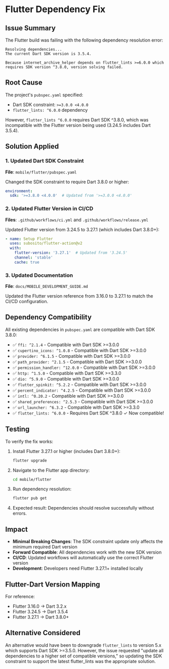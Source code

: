 # Flutter Dependency Fix

## Issue Summary

The Flutter build was failing with the following dependency resolution error:

```
Resolving dependencies...
The current Dart SDK version is 3.5.4.

Because internet_archive_helper depends on flutter_lints >=6.0.0 which requires SDK version ^3.8.0, version solving failed.
```

## Root Cause

The project's `pubspec.yaml` specified:
- Dart SDK constraint: `>=3.0.0 <4.0.0`
- `flutter_lints: ^6.0.0` dependency

However, `flutter_lints ^6.0.0` requires Dart SDK ^3.8.0, which was incompatible with the Flutter version being used (3.24.5 includes Dart 3.5.4).

## Solution Applied

### 1. Updated Dart SDK Constraint

**File**: `mobile/flutter/pubspec.yaml`

Changed the SDK constraint to require Dart 3.8.0 or higher:

```yaml
environment:
  sdk: '>=3.8.0 <4.0.0'  # Updated from '>=3.0.0 <4.0.0'
```

### 2. Updated Flutter Version in CI/CD

**Files**: `.github/workflows/ci.yml` and `.github/workflows/release.yml`

Updated Flutter version from 3.24.5 to 3.27.1 (which includes Dart 3.8.0+):

```yaml
- name: Setup Flutter
  uses: subosito/flutter-action@v2
  with:
    flutter-version: '3.27.1'  # Updated from '3.24.5'
    channel: 'stable'
    cache: true
```

### 3. Updated Documentation

**File**: `docs/MOBILE_DEVELOPMENT_GUIDE.md`

Updated the Flutter version reference from 3.16.0 to 3.27.1 to match the CI/CD configuration.

## Dependency Compatibility

All existing dependencies in `pubspec.yaml` are compatible with Dart SDK 3.8.0:

- ✅ `ffi: ^2.1.4` - Compatible with Dart SDK >=3.0.0
- ✅ `cupertino_icons: ^1.0.8` - Compatible with Dart SDK >=3.0.0
- ✅ `provider: ^6.1.5` - Compatible with Dart SDK >=3.0.0
- ✅ `path_provider: ^2.1.5` - Compatible with Dart SDK >=3.0.0
- ✅ `permission_handler: ^12.0.0` - Compatible with Dart SDK >=3.0.0
- ✅ `http: ^1.5.0` - Compatible with Dart SDK >=3.3.0
- ✅ `dio: ^5.9.0` - Compatible with Dart SDK >=3.0.0
- ✅ `flutter_spinkit: ^5.2.2` - Compatible with Dart SDK >=3.0.0
- ✅ `percent_indicator: ^4.2.5` - Compatible with Dart SDK >=3.0.0
- ✅ `intl: ^0.20.2` - Compatible with Dart SDK >=3.0.0
- ✅ `shared_preferences: ^2.5.3` - Compatible with Dart SDK >=3.0.0
- ✅ `url_launcher: ^6.3.2` - Compatible with Dart SDK >=3.3.0
- ✅ `flutter_lints: ^6.0.0` - Requires Dart SDK ^3.8.0 ✓ Now compatible!

## Testing

To verify the fix works:

1. Install Flutter 3.27.1 or higher (includes Dart 3.8.0+):
   ```bash
   flutter upgrade
   ```

2. Navigate to the Flutter app directory:
   ```bash
   cd mobile/flutter
   ```

3. Run dependency resolution:
   ```bash
   flutter pub get
   ```

4. Expected result: Dependencies should resolve successfully without errors.

## Impact

- **Minimal Breaking Changes**: The SDK constraint update only affects the minimum required Dart version
- **Forward Compatible**: All dependencies work with the new SDK version
- **CI/CD**: Updated workflows will automatically use the correct Flutter version
- **Development**: Developers need Flutter 3.27.1+ installed locally

## Flutter-Dart Version Mapping

For reference:
- Flutter 3.16.0 → Dart 3.2.x
- Flutter 3.24.5 → Dart 3.5.4
- Flutter 3.27.1 → Dart 3.8.0+

## Alternative Considered

An alternative would have been to downgrade `flutter_lints` to version 5.x which supports Dart SDK >=3.5.0. However, the issue requested "update all dependencies to a higher set of compatible versions," so updating the SDK constraint to support the latest flutter_lints was the appropriate solution.
